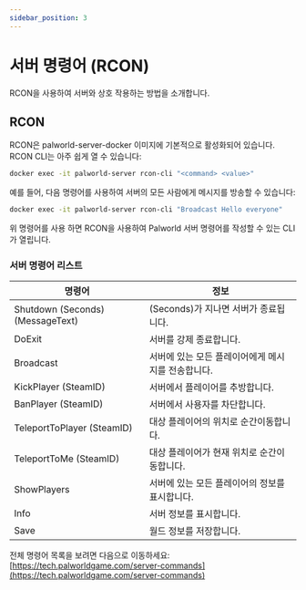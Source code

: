 ```yaml
---
sidebar_position: 3
---
```


# 서버 명령어 (RCON)

RCON을 사용하여 서버와 상호 작용하는 방법을 소개합니다.

## RCON

RCON은 palworld-server-docker 이미지에 기본적으로 활성화되어 있습니다. RCON CLI는 아주 쉽게 열 수 있습니다:

```bash
docker exec -it palworld-server rcon-cli "<command> <value>"
```

예를 들어, 다음 명령어를 사용하여 서버의 모든 사람에게 메시지를 방송할 수 있습니다:

```bash
docker exec -it palworld-server rcon-cli "Broadcast Hello everyone"
```

위 명령어를 사용 하면 RCON을 사용하여 Palworld 서버 명령어를 작성할 수 있는 CLI가 열립니다.

### 서버 명령어 리스트

| 명령어                           | 정보                                               |
| -------------------------------- | -------------------------------------------------- |
| Shutdown (Seconds) (MessageText) | (Seconds)가 지나면 서버가 종료됩니다.              |
| DoExit                           | 서버를 강제 종료합니다.                            |
| Broadcast                        | 서버에 있는 모든 플레이어에게 메시지를 전송합니다. |
| KickPlayer (SteamID)             | 서버에서 플레이어를 추방합니다.                    |
| BanPlayer (SteamID)              | 서버에서 사용자를 차단합니다.                      |
| TeleportToPlayer (SteamID)       | 대상 플레이어의 위치로 순간이동합니다.             |
| TeleportToMe (SteamID)           | 대상 플레이어가 현재 위치로 순간이동합니다.        |
| ShowPlayers                      | 서버에 있는 모든 플레이어의 정보를 표시합니다.     |
| Info                             | 서버 정보를 표시합니다.                            |
| Save                             | 월드 정보를 저장합니다.                            |

전체 명령어 목록을 보려면 다음으로 이동하세요: [https://tech.palworldgame.com/server-commands](https://tech.palworldgame.com/server-commands)

